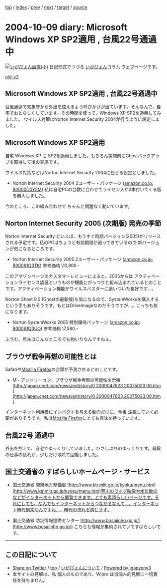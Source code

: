 [top](../index.html) 
 / [index](index.html) 
 / [prev](ig041006.html) 
 / [next](ig041011.html) 
 / [target](https://igapyon.github.io/diary/2004/ig041009.html) 
 / [source](https://github.com/igapyon/diary/blob/master/2004/ig041009.src.md) 

2004-10-09 diary: Microsoft Windows XP SP2適用 , 台風22号通過中
=====================================================================================================
[![いがぴょん画像(小)](https://igapyon.github.io/diary/images/iga200306s.jpg "いがぴょん")](https://igapyon.github.io/diary/memo/memoigapyon.html) 日記形式でつづる [いがぴょん](https://igapyon.github.io/diary/memo/memoigapyon.html)コラム ウェブページです。

[old-v2](ig041009-orig.html)

## Microsoft Windows XP SP2適用 , 台風22号通過中

台風通過で気象庁から外出を控えるよう呼びかけが出ています。そんなんで、自宅でおとなしくしています。その時間を使って、Windows XP SP2を適用してみました。 ウイルス対策はNorton Internet Security 2004が行うように設定しました。


## Microsoft Windows XP SP2適用

自宅 Windows XP に SP2を適用しました。もちろん実施前にGhostバックアップを取得して後の実施です。

ウイルス対策などはNorton Internet Security 2004に任せる設定としました。

* Norton Internet Security 2004 2ユーザー・パッケージ ([amazon.co.jp: B0000D0Y5M](http://www.amazon.co.jp/exec/obidos/ASIN/B0000D0Y5M/igapyondiary-22))
  私は自宅PCの台数に合わせてライセンスが2本付いてくる版を購入しました。

今のところ、この組み合わせで ちゃんと問題なく動いています。

## Norton Internet Security 2005 (次期版) 発売の季節

Norton Internet Security といえば、もうすぐ時期バージョン(2005)がリリースされる予定です。私のPCはちょうど有効期限が迫ってきているので 新バージョンが気になるところです。

* Norton Internet Security 2005 2ユーザー・パッケージ ([amazon.co.jp: B00061Q3TK](http://www.amazon.co.jp/exec/obidos/ASIN/B00061Q3TK/igapyondiary-22))
  参考価格 \10,800.-

このアマゾンページのカスタマーレビューによると、2005からは アクティべーションライセンス認証というものが機能にがっつりと組み込まれているとのことです。アクティべーション機能がウイルスバスターに追いついた格好です…。

Norton Ghost 9.0 (Ghostの最新版)も気になるので、SystemWorksを購入するという手もありそうです。もとはDriveImageなのだそうですが…。こっちも気になります。

* Norton SystemWorks 2005 特別優待パッケージ ([amazon.co.jp: B00061Q3UO](http://www.amazon.co.jp/exec/obidos/ASIN/B00061Q3UO/igapyondiary-22))
  参考価格 \7,580.-

ふうむ、年末はこんなところでも物いりなんですねぇ。

## ブラウザ戦争再燃の可能性とは

Safariや[Mozilla Firefox](http://www.igapyon.jp/igapyon/diary/keyword/firefox.html)の台頭が予測されるとのことです。

* M・アンドリーセン、ブラウザ戦争再燃の可能性を示唆
  [http://japan.cnet.com/news/ent/story/0,2000047623,20075023,00.htm](http://japan.cnet.com/news/ent/story/0,2000047623,20075023,00.htm)

インターネット利用者にインパクトを与える動向だけに、今後 注視していく必要がありそうです。私は[Mozilla Firefox](http://www.igapyon.jp/igapyon/diary/keyword/firefox.html)にとても興味を持っています。

## 台風22号 通過中

外出を控えて、自宅でゆっくりしていました。ひさしぶりのゆっくりです。普段の仕事の疲れが、少しだけ取れて回復しました。

## 国土交通省の すばらしいホームページ・サービス

* 国土交通省 関東地方整備局
  [http://www.ktr.mlit.go.jp/kyoku/menu.htm](http://www.ktr.mlit.go.jp/kyoku/menu.htm)荒川のライブ映像や水位動向などがインターネットから閲覧できます。とても素晴らしいページです。それにしても、なんでもインターネットからつながるなんて…。インターネット時代到来なんですね…。時代の流れを感じます。
  
* 国土交通省 防災情報提供センター
  [http://www.bosaijoho.go.jp/](http://www.bosaijoho.go.jp/)
  こちらも情報が集約されていてすばらしいです。


----------------------------------------------------------------------------------------------------

## この日記について

* [Share on Twitter](https://twitter.com/intent/tweet?hashtags=igapyon%2Cdiary%2C%E3%81%84%E3%81%8C%E3%81%B4%E3%82%87%E3%82%93&text=Microsoft+Windows+XP+SP2%E9%81%A9%E7%94%A8+%2C+%E5%8F%B0%E9%A2%A822%E5%8F%B7%E9%80%9A%E9%81%8E%E4%B8%AD&url=https%3A%2F%2Figapyon.github.io%2Fdiary%2F2004%2Fig041009.html) / [top](../index.html) / [いがぴょんについて](https://igapyon.github.io/diary/memo/memoigapyon.html) / [Powered by Igapyonv3](https://github.com/igapyon/igapyonv3)
* 本サイトの見解は、私 個人のものであり、Wipro は当個人的見解に一切責任を持ちません。 
